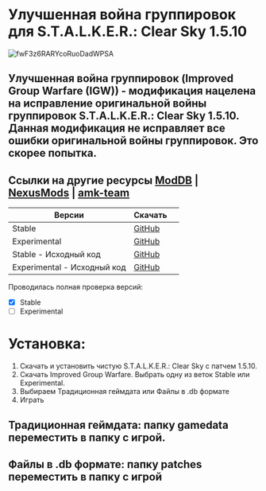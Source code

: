# Улучшенная война группировок для S.T.A.L.K.E.R.: Clear Sky 1.5.10
![fwF3z6RARYcoRuoDadWPSA](https://github.com/PastKNIGHT/IGW/assets/122475826/96e1c969-ed09-46d9-b2b8-64158b8fd5ae)
## Улучшенная война группировок (Improved Group Warfare (IGW)) - модификация нацелена на исправление оригинальной войны группировок S.T.A.L.K.E.R.: Clear Sky 1.5.10. Данная модификация не исправляет все ошибки оригинальной войны группировок. Это скорее попытка.

## Ссылки на другие ресурсы [ModDB](https://www.moddb.com/games/stalker-clear-sky/downloads/improved-group-warfare) | [NexusMods](https://www.nexusmods.com/stalkerclearsky/mods/506) | [amk-team](https://www.amk-team.ru/forum/topic/14713-uluchshennaja-vojna-gruppirovok-dlja-stalker-clear-sky-1510)

|Версии|Скачать||
|----|-----|-------|
|Stable|[GitHub](https://github.com/PastKNIGHT/IGW/releases/tag/Stable)||
|Experimental|[GitHub](https://github.com/PastKNIGHT/IGW/releases/tag/Experimental)||
|Stable - Исходный код|[GitHub](https://github.com/PastKNIGHT/IGW/tree/main/Improved%20Group%20Warfare%20-%20Stable%20(11.06.2024))||
|Experimental - Исходный код|[GitHub](https://github.com/PastKNIGHT/IGW/tree/main/Improved%20Group%20Warfare%20-%20Experimental%20(11.06.2024))||

Проводилась полная проверка версий:
- [x] Stable
- [ ] Experimental

# Установка:
1. Скачать и установить чистую S.T.A.L.K.E.R.: Clear Sky с патчем 1.5.10.
2. Скачать Improved Group Warfare. Выбрать одну из веток Stable или Experimental.
3. Выбираем Традиционная геймдата или Файлы в .db формате
4. Играть
## Традиционная геймдата: папку gamedata переместить в папку с игрой.
## Файлы в .db формате: папку patches переместить в папку с игрой

